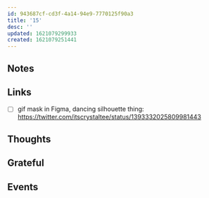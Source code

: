 ```yaml
---
id: 943687cf-cd3f-4a14-94e9-7770125f90a3
title: '15'
desc: ''
updated: 1621079299933
created: 1621079251441
---
```


## Notes

## Links

- [ ] gif mask in Figma, dancing silhouette thing:
      https://twitter.com/itscrystaltee/status/1393332025809981443

## Thoughts

## Grateful

## Events
